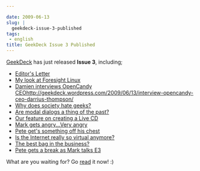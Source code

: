 ```yaml
---

date: 2009-06-13
slug: |
  geekdeck-issue-3-published
tags:
 - english
title: GeekDeck Issue 3 Published
---
```


[GeekDeck](http://geekdeck.wordpress.com) has just released **Issue 3**,
including;

-   [Editor's
    Letter](http://geekdeck.wordpress.com/2009/06/13/editors-letter-weve-come-a-long-way-in-a-short-time/)
-   [My look at Foresight
    Linux](http://geekdeck.wordpress.com/2009/06/13/review-cherry-picks-of-the-month-foresight-linux/)
-   [Damien interviews OpenCandy
    CEO](http://geekdeck.wordpress.com/2009/06/13/interview-opencandy-ceo-darrius-thompson/)<http://geekdeck.wordpress.com/2009/06/13/interview-opencandy-ceo-darrius-thompson/>
-   [Why does society hate
    geeks?](http://geekdeck.wordpress.com/2009/06/13/culture-where-have-all-the-geekers-gone/)
-   [Are modal dialogs a thing of the
    past?](http://geekdeck.wordpress.com/2009/06/13/programming-undo-adds-usability-to-our-frictionless-desktop/)
-   [Our feature on creating a Live
    CD](http://geekdeck.wordpress.com/2009/06/13/feature-creating-your-own-linux-live-cd-from-scratch/)
-   [Mark gets angry...Very
    angry](http://geekdeck.wordpress.com/2009/06/13/gaming-me-gamer-me-angry/)
-   [Pete get's something off his
    chest](http://geekdeck.wordpress.com/2009/06/13/industry-if-it-werent-for-ignorance/)
-   [Is the Internet really so virtual
    anymore?](http://geekdeck.wordpress.com/2009/06/13/culture-the-not-so-virtual-internet/)
-   [The best bag in the
    business?](http://geekdeck.wordpress.com/2009/06/13/review-lowepro-compudaypack/)
-   [Pete gets a break as Mark talks
    E3](http://geekdeck.wordpress.com/2009/06/13/sign-off-do-my-eyes-deceive-me-a-skeptic%C3%A2%E2%82%AC%E2%84%A2s-view-of-the-e3-announcements/)

What are you waiting for? Go [read](http://geekdeck.wordpress.com) it
now! :)

